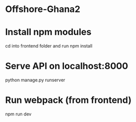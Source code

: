 # Offshore-Ghana2

# Install npm modules
cd into frontend folder and run 
npm install

# Serve API on localhost:8000
python manage.py runserver



# Run webpack (from frontend)
npm run dev
